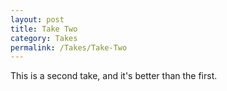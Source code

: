 ```yaml
---
layout: post
title: Take Two
category: Takes
permalink: /Takes/Take-Two
---
```


This is a second take, and it's better than the first. 
